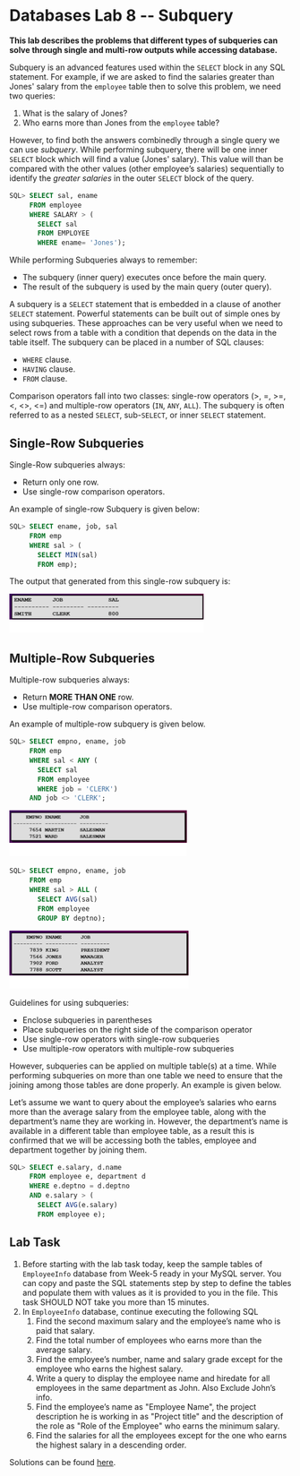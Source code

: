 # Databases Lab 8 -- Subquery

<script src="https://cdn.jsdelivr.net/npm/code-line"></script>

<script>CodeLine.initOnPageLoad({toggleBtn: {show: false}, copyBtn: {show: false}})</script>

<link rel="stylesheet" href="/module-content/css/block.css">

**This lab describes the problems that different types of subqueries can solve through single and multi-row outputs while accessing database.**

Subquery is an advanced features used within the `SELECT` block in any SQL statement. For example, if we are asked to find the salaries greater than Jones' salary from the `employee` table then to solve this problem, we need two queries:

1. What is the salary of Jones?
2. Who earns more than Jones from the `employee` table?  

However, to find both the answers combinedly through a single query we can use *subquery*. While performing subquery, there will be one inner `SELECT` block which will find a value (Jones' salary). This value will than be compared with the other values (other employee’s salaries) sequentially to identify the *greater salaries* in the outer `SELECT` block of the query.

```sql
SQL> SELECT sal, ename
     FROM employee
     WHERE SALARY > (
       SELECT sal
       FROM EMPLOYEE
       WHERE ename= 'Jones'); 
```

While performing Subqueries always to remember:

- The subquery (inner query) executes once before the main query.
- The result of the subquery is used by the main query (outer query).

A subquery is a `SELECT` statement that is embedded in a clause of  another `SELECT` statement. Powerful statements can be built out of simple ones  by using subqueries. These approaches can be very useful when we need to  select rows from a table with a condition that depends on the data in the  table itself. The subquery can be placed  in a number of SQL clauses:

- `WHERE` clause.
- `HAVING` clause.
- `FROM` clause.

Comparison operators fall into two classes: single-row operators (>, =, >=, <, <>,  <=) and multiple-row operators (`IN`, `ANY`, `ALL`).  The subquery is  often referred to as a nested `SELECT`, sub-`SELECT`, or inner `SELECT` statement.   

## Single-Row Subqueries

Single-Row subqueries always:

- Return only one row.
- Use single-row comparison operators.

An example of single-row Subquery is given below:

```sql
SQL> SELECT ename, job, sal
     FROM emp
     WHERE sal > (
       SELECT MIN(sal)
       FROM emp);
```

The output that generated from this single-row subquery is:

![Query Output](clip_image004.png)

## Multiple-Row Subqueries

Multiple-row subqueries always:

- Return **MORE THAN ONE** row.
- Use multiple-row comparison operators.

An example of multiple-row subquery is given below.

```sql
SQL> SELECT empno, ename, job
     FROM emp
     WHERE sal < ANY (
       SELECT sal
       FROM employee 
       WHERE job = 'CLERK') 
     AND job <> 'CLERK';
```

![Query Output](clip_image008.png)

```sql
SQL> SELECT empno, ename, job
     FROM emp
     WHERE sal > ALL (
       SELECT AVG(sal)
       FROM employee
       GROUP BY deptno);
```

![Query Output](clip_image010.png)

Guidelines for using subqueries:

- Enclose subqueries in parentheses
- Place subqueries on the right side of the comparison operator
- Use single-row operators with single-row subqueries
- Use multiple-row operators with multiple-row subqueries

However, subqueries can be applied on multiple table(s) at a time. While performing subqueries on more than one table we need to ensure that the joining among those tables are done properly. An example is given below.

Let’s assume we want to query about the employee’s salaries who earns more than the average salary from the employee table, along with the department’s name they are working in. However, the department’s name is available in a different table than employee table, as a result this is confirmed that we will be accessing both the tables, employee and department together by joining them.

```sql
SQL> SELECT e.salary, d.name
     FROM employee e, department d
     WHERE e.deptno = d.deptno
     AND e.salary > (
       SELECT AVG(e.salary)
       FROM employee e);
```

## Lab Task

1. Before starting with the lab task today, keep the sample tables of `EmployeeInfo` database from Week-5 ready in your MySQL server. You can copy and paste the SQL statements step by step to define the tables and populate them with values as it is provided to you in the file. This task SHOULD NOT take you more than 15 minutes.
2. In `EmployeeInfo` database, continue executing the following SQL
   1. Find the second maximum salary and the employee’s name who is paid that salary.
   2. Find the total number of employees who earns more than the average salary.
   3. Find the employee’s number, name and salary grade except for the employee who earns the highest salary.
   4. Write a query to display the employee name and hiredate for all employees in the same department as John. Also Exclude John’s info.
   5. Find the employee’s name as "Employee Name", the project description he is working in as "Project title" and the description of the role as "Role of the Employee" who earns the minimum salary.
   6. Find the salaries for all the employees except for the one who earns the highest salary in a descending order.

Solutions can be found [here](solution).

 